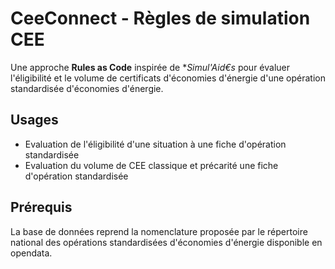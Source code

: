 # CeeConnect - Règles de simulation CEE

Une approche **Rules as Code** inspirée de **Simul'Aid€s* pour évaluer l'éligibilité et le volume de certificats d'économies d'énergie d'une opération standardisée d'économies d'énergie.

## Usages

- Evaluation de l'éligibilité d'une situation à une fiche d'opération standardisée
- Evaluation du volume de CEE classique et précarité une fiche d'opération standardisée

## Prérequis

La base de données reprend la nomenclature proposée par le répertoire national des opérations standardisées d'économies d'énergie disponible en opendata.
